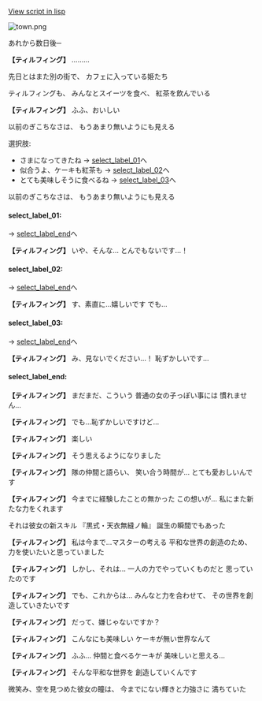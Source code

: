 [View script in lisp](../scripts/10148203.txt)

![town.png](../images/backgrounds/town.png)

あれから数日後─

**【ティルフィング】**
………

先日とはまた別の街で、
カフェに入っている姫たち

ティルフィングも、
みんなとスイーツを食べ、
紅茶を飲んでいる

**【ティルフィング】**
ふふ、おいしい

以前のぎこちなさは、
もうあまり無いようにも見える

選択肢:
- さまになってきたね → [select_label_01](#select_label_01)へ
- 似合うよ、ケーキも紅茶も → [select_label_02](#select_label_02)へ
- とても美味しそうに食べるね → [select_label_03](#select_label_03)へ

以前のぎこちなさは、
もうあまり無いようにも見える

#### select_label_01:
 → [select_label_end](#select_label_end)へ

**【ティルフィング】**
いや、そんな…
とんでもないです…！

#### select_label_02:
 → [select_label_end](#select_label_end)へ

**【ティルフィング】**
す、素直に…嬉しいです
でも…

#### select_label_03:
 → [select_label_end](#select_label_end)へ

**【ティルフィング】**
み、見ないでください…！
恥ずかしいです…

#### select_label_end:

**【ティルフィング】**
まだまだ、こういう
普通の女の子っぽい事には
慣れません…

**【ティルフィング】**
でも…恥ずかしいですけど…

**【ティルフィング】**
楽しい

**【ティルフィング】**
そう思えるようになりました

**【ティルフィング】**
隊の仲間と語らい、
笑い合う時間が…
とても愛おしいんです

**【ティルフィング】**
今までに経験したことの無かった
この想いが…
私にまた新たな力をくれます

それは彼女の新スキル
『黒式・天衣無縫ノ輪』
誕生の瞬間でもあった

**【ティルフィング】**
私は今まで…マスターの考える
平和な世界の創造のため、
力を使いたいと思っていました

**【ティルフィング】**
しかし、それは…
一人の力でやっていくものだと
思っていたのです

**【ティルフィング】**
でも、これからは…
みんなと力を合わせて、
その世界を創造していきたいです

**【ティルフィング】**
だって、嫌じゃないですか？

**【ティルフィング】**
こんなにも美味しい
ケーキが無い世界なんて

**【ティルフィング】**
ふふ…
仲間と食べるケーキが
美味しいと思える…

**【ティルフィング】**
そんな平和な世界を
創造していくんです

微笑み、空を見つめた彼女の瞳は、
今までにない輝きと力強さに
満ちていた
